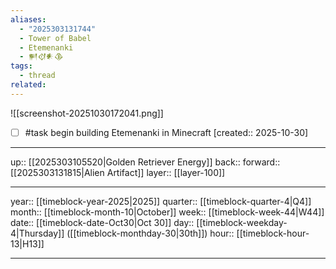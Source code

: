 ```yaml
---
aliases:
  - "2025303131744"
  - Tower of Babel
  - Etemenanki
  - 𒂍𒋼𒀭𒆠
tags:
  - thread
related:
---
```


![[screenshot-20251030172041.png]]

- [ ] #task begin building Etemenanki in Minecraft  [created:: 2025-10-30]

***

up:: [[2025303105520|Golden Retriever Energy]]
back:: 
forward:: [[2025303131815|Alien Artifact]]
layer:: [[layer-100]]

***

year:: [[timeblock-year-2025|2025]]
quarter:: [[timeblock-quarter-4|Q4]]
month:: [[timeblock-month-10|October]]
week:: [[timeblock-week-44|W44]]
date:: [[timeblock-date-Oct30|Oct 30]]
day:: [[timeblock-weekday-4|Thursday]] ([[timeblock-monthday-30|30th]])
hour:: [[timeblock-hour-13|H13]]

***
